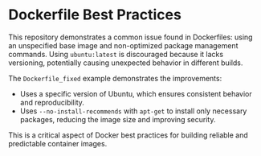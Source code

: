# Dockerfile Best Practices

This repository demonstrates a common issue found in Dockerfiles: using an unspecified base image and non-optimized package management commands.  Using `ubuntu:latest` is discouraged because it lacks versioning, potentially causing unexpected behavior in different builds.

The `Dockerfile_fixed` example demonstrates the improvements:
* Uses a specific version of Ubuntu, which ensures consistent behavior and reproducibility.
* Uses `--no-install-recommends` with `apt-get` to install only necessary packages, reducing the image size and improving security.

This is a critical aspect of Docker best practices for building reliable and predictable container images.
